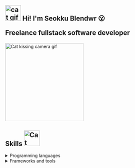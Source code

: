 <h2>
  <img alt="cat gif" src="https://media.giphy.com/media/U4o4W5niIbqCWO6i92/giphy.gif" width="50" />
  Hi! I'm <b>Seokku Blendwr</b> 😮

Freelance fullstack software developer

</h2>

<img alt="Cat kissing camera gif" src="https://media.giphy.com/media/MDJ9IbxxvDUQM/giphy.gif" width="250" />

<br />

 ## Skills <img alt="Cat programming gif" src="https://media.giphy.com/media/yW8gdZiUZPAIjrtY7F/giphy.gif" width="50" />

<details>
<summary>Programming languages</summary>

- Javascript <img alt="Javascript" src="https://upload.wikimedia.org/wikipedia/commons/thumb/9/99/Unofficial_JavaScript_logo_2.svg/1200px-Unofficial_JavaScript_logo_2.svg.png" width="20">
- Typescript <img alt="Typescript" src="https://upload.wikimedia.org/wikipedia/commons/4/4c/Typescript_logo_2020.svg" width="20">
- Python <img alt="Python" src="https://upload.wikimedia.org/wikipedia/commons/thumb/c/c3/Python-logo-notext.svg/2048px-Python-logo-notext.svg.png" width="20">
- Dart <img alt="Dart" src="https://avatars.githubusercontent.com/u/1609975?s=280&v=4" width="20">
</details>

<details>
<summary>Frameworks and tools</summary>

- ReactJS <img alt="React" src="https://upload.wikimedia.org/wikipedia/commons/thumb/4/47/React.svg/1200px-React.svg.png" width="20">
- RedwoodJS <img alt="Redwood" src="https://redwoodjs.cn/images/opengraph-256.png" width="20">
- NodeJS <img alt="Node" src="https://nodejs.org/static/images/logo.svg" width="20">
- ExpressJS <img alt="express" src="https://upload.wikimedia.org/wikipedia/commons/6/64/Expressjs.png" width="20">
- Graphql Yoga <img alt="yoga" src="https://img.stackshare.io/service/9556/68747470733a2f2f696d6775722e636f6d2f5376366a3042362e706e67.png" width="20">
- Flutter <img alt="flutter" src="https://io.google/2022/app/images/product-announcement-flutter.svg" width="20">
- React Native <img alt="React native" src="https://upload.wikimedia.org/wikipedia/commons/thumb/4/47/React.svg/1200px-React.svg.png" width="20">
- Expo (React Native) <img alt="Expo" src="https://upload.wikimedia.org/wikipedia/commons/thumb/4/47/React.svg/1200px-React.svg.png" width="20">
- Flask <img alt="" src="" width="20">
- Flask Restful <img alt="" src="" width="20">
- Ariadne Graphql <img alt="" src="" width="20">
- Firebase <img alt="" src="" width="20">
- MongoDB <img alt="" src="" width="20">
- Progressive Web Apps <img alt="" src="" width="20">
- ElectronJS <img alt="" src="" width="20">
- Vercel <img alt="" src="" width="20">
- Heroku <img alt="" src="" width="20">
</details>
